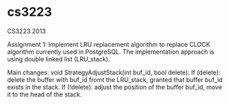 cs3223
======

CS3223 2013

Assignment 1: Implement LRU replacement algorithm to replace CLOCK algorithm currently used in PostgreSQL.
The implementation approach is using double linked list (LRU_stack).

Main changes: 
void StrategyAdjustStack(int buf_id, bool delete):
If (delete): delete the buffer with buf_id fromt the LRU_stack, granted that buffer buf_id exists in the stack.
If (!delete): adjust the position of the buffer buf_id, move it to the head of the stack.